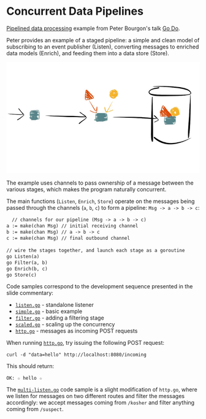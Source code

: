 # Concurrent Data Pipelines

[Pipelined data processing](http://peter.bourgon.org/go-do/#24) example from Peter Bourgon's talk [Go Do](http://peter.bourgon.org/go-do).

Peter provides an example of a staged pipeline: a simple and clean model of subscribing to an event publisher (Listen), converting messages to enriched data models (Enrich), and feeding them into a data store (Store).

![Listen, Enrich, Store](schematic.jpg)

The example uses channels to pass ownership of a message between the various stages, which makes the program naturally concurrent.

The main functions (`Listen`, `Enrich`, `Store`) operate on the messages being passed through the channels (`a`, `b`, `c`) to form a pipeline: `Msg -> a -> b -> c`:

	  // channels for our pipeline (Msg -> a -> b -> c)
    a := make(chan Msg) // initial receiving channel
    b := make(chan Msg) // a -> b -> c
    c := make(chan Msg) // final outbound channel

    // wire the stages together, and launch each stage as a goroutine
    go Listen(a)
    go Filter(a, b)
    go Enrich(b, c)
    go Store(c)

Code samples correspond to the development sequence presented in the slide commentary:

* [`listen.go`](http://peter.bourgon.org/go-do/#25) - standalone listener 
* [`simple.go`](http://peter.bourgon.org/go-do/#26) - basic example
* [`filter.go`](http://peter.bourgon.org/go-do/#29) - adding a filtering stage
* [`scaled.go`](http://peter.bourgon.org/go-do/#31) - scaling up the
  concurrency
* [`http.go`](http://peter.bourgon.org/go-do/#32) - messages as incoming POST
  requests

When running [`http.go`](http.go), try issuing the following POST request:

    curl -d "data=hello" http://localhost:8080/incoming

This should return:

    OK: ☆ hello ☆

The [`multi-listen.go`](multi-listen.go) code sample is a slight modification
of `http.go`, where we listen for messages on two different routes and filter the messages accordingly:  we accept messages coming from `/kosher` and filter anything coming from `/suspect`.
